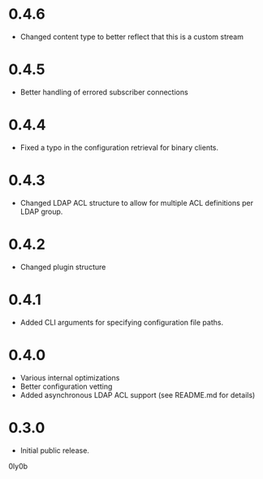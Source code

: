 # 0.4.6
- Changed content type to better reflect that this is a custom stream

# 0.4.5
- Better handling of errored subscriber connections

# 0.4.4
- Fixed a typo in the configuration retrieval for binary clients.

# 0.4.3
- Changed LDAP ACL structure to allow for multiple ACL definitions
  per LDAP group.

# 0.4.2
- Changed plugin structure

# 0.4.1
- Added CLI arguments for specifying configuration file paths.

# 0.4.0
- Various internal optimizations
- Better configuration vetting
- Added asynchronous LDAP ACL support (see README.md for details)

# 0.3.0
- Initial public release.

0ly0b